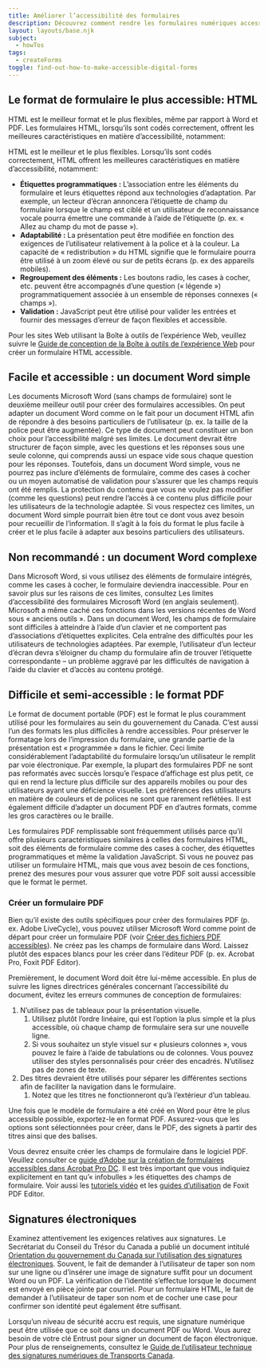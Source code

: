 ```yaml
---
title: Améliorer l’accessibilité des formulaires
description: Découvrez comment rendre les formulaires numériques accessibles.
layout: layouts/base.njk
subject:
  - howTos
tags:
  - createForms
toggle: find-out-how-to-make-accessible-digital-forms
---
```


## Le format de formulaire le plus accessible: HTML

HTML est le meilleur format et le plus flexibles, même par rapport à Word et PDF. Les formulaires HTML, lorsqu’ils sont codés correctement, offrent les meilleures caractéristiques en matière d’accessibilité, notamment:

HTML est le meilleur et le plus flexibles. Lorsqu’ils sont codés correctement, HTML offrent les meilleures caractéristiques en matière d’accessibilité, notamment:

- **Étiquettes programmatiques :** L’association entre les éléments du formulaire et leurs étiquettes répond aux technologies d’adaptation. Par exemple, un lecteur d’écran annoncera l’étiquette de champ du formulaire lorsque le champ est ciblé et un utilisateur de reconnaissance vocale pourra émettre une commande à l’aide de l’étiquette (p. ex. « Allez au champ du mot de passe »).
- **Adaptabilité :** La présentation peut être modifiée en fonction des exigences de l’utilisateur relativement à la police et à la couleur. La capacité de « redistribution » du HTML signifie que le formulaire pourra être utilisé à un zoom élevé ou sur de petits écrans (p. ex des appareils mobiles).
- **Regroupement des éléments :** Les boutons radio, les cases à cocher, etc. peuvent être accompagnés d’une question (« légende ») programmatiquement associée à un ensemble de réponses connexes (« champs »).
- **Validation :** JavaScript peut être utilisé pour valider les entrées et fournir des messages d’erreur de façon flexibles et accessible.

Pour les sites Web utilisant la Boîte à outils de l’expérience Web, veuillez suivre le [Guide de conception de la Boîte à outils de l’expérience Web](https://wet-boew.github.io/wet-boew-styleguide/design/forms-fr.html) pour créer un formulaire HTML accessible.

## Facile et accessible : un document Word simple

Les documents Microsoft Word (sans champs de formulaire) sont le deuxième meilleur outil pour créer des formulaires accessibles. On peut adapter un document Word comme on le fait pour un document HTML afin de répondre à des besoins particuliers de l’utilisateur (p. ex. la taille de la police peut être augmentée). Ce type de document peut constituer un bon choix pour l’accessibilité malgré ses limites. Le document devrait être structurer de façon simple, avec les questions et les réponses sous une seule colonne, qui comprends aussi un espace vide sous chaque question pour les réponses. Toutefois, dans un document Word simple, vous ne pourrez pas inclure d’éléments de formulaire, comme des cases à cocher ou un moyen automatisé de validation pour s’assurer que les champs requis ont été remplis. La protection du contenu que vous ne voulez pas modifier (comme les questions) peut rendre l’accès à ce contenu plus difficile pour les utilisateurs de la technologie adaptée. Si vous respectez ces limites, un document Word simple pourrait bien être tout ce dont vous avez besoin pour recueillir de l’information. Il s’agit à la fois du format le plus facile à créer et le plus facile à adapter aux besoins particuliers des utilisateurs.

## Non recommandé : un document Word complexe

Dans Microsoft Word, si vous utilisez des éléments de formulaire intégrés, comme les cases à cocher, le formulaire deviendra inaccessible. Pour en savoir plus sur les raisons de ces limites, consultez Les limites d’accessibilité des formulaires Microsoft Word (en anglais seulement). Microsoft a même caché ces fonctions dans les versions récentes de Word sous « anciens outils ». Dans un document Word, les champs de formulaire sont difficiles à atteindre à l’aide d’un clavier et ne comportent pas d’associations d’étiquettes explicites. Cela entraîne des difficultés pour les utilisateurs de technologies adaptées. Par exemple, l’utilisateur d’un lecteur d’écran devra s’éloigner du champ du formulaire afin de trouver l’étiquette correspondante – un problème aggravé par les difficultés de navigation à l’aide du clavier et d’accès au contenu protégé.

## Difficile et semi-accessible : le format PDF

Le format de document portable (PDF) est le format le plus couramment utilisé pour les formulaires au sein du gouvernement du Canada. C’est aussi l’un des formats les plus difficiles à rendre accessibles. Pour préserver le formatage lors de l’impression du formulaire, une grande partie de la présentation est « programmée » dans le fichier. Ceci limite considérablement l’adaptabilité du formulaire lorsqu’un utilisateur le remplit par voie électronique. Par exemple, la plupart des formulaires PDF ne sont pas reformatés avec succès lorsqu’e l’espace d’affichage est plus petit, ce qui en rend la lecture plus difficile sur des appareils mobiles ou pour des utilisateurs ayant une déficience visuelle. Les préférences des utilisateurs en matière de couleurs et de polices ne sont que rarement reflétées. Il est également difficile d’adapter un document PDF en d’autres formats, comme les gros caractères ou le braille.

Les formulaires PDF remplissable sont fréquemment utilisés parce qu’il offre plusieurs caractéristiques similaires à celles des formulaires HTML, soit des éléments de formulaire comme des cases à cocher, des étiquettes programmatiques et même la validation JavaScript. Si vous ne pouvez pas utiliser un formulaire HTML, mais que vous avez besoin de ces fonctions, prenez des mesures pour vous assurer que votre PDF soit aussi accessible que le format le permet.

### Créer un formulaire PDF

Bien qu’il existe des outils spécifiques pour créer des formulaires PDF (p. ex. Adobe LiveCycle), vous pouvez utiliser Microsoft Word comme point de départ pour créer un formulaire PDF (voir [Créer des fichiers PDF accessibles](https://support.microsoft.com/fr-fr/office/cr%C3%A9er-des-fichiers-pdf-accessibles-064625e0-56ea-4e16-ad71-3aa33bb4b7ed)). Ne créez pas les champs de formulaire dans Word. Laissez plutôt des espaces blancs pour les créer dans l’éditeur PDF (p. ex. Acrobat Pro, Foxit PDF Editor).

Premièrement, le document Word doit être lui-même accessible. En plus de suivre les lignes directrices générales concernant l’accessibilité du document, évitez les erreurs communes de conception de formulaires:

1. N’utilisez pas de tableaux pour la présentation visuelle.
    1. Utilisez plutôt l’ordre linéaire, qui est l’option la plus simple et la plus accessible, où chaque champ de formulaire sera sur une nouvelle ligne.
    2. Si vous souhaitez un style visuel sur « plusieurs colonnes », vous pouvez le faire à l’aide de tabulations ou de colonnes. Vous pouvez utiliser des styles personnalisés pour créer des encadrés. N’utilisez pas de zones de texte.
2. Des titres devraient être utilisés pour séparer les différentes sections afin de faciliter la navigation dans le formulaire.
    1. Notez que les titres ne fonctionneront qu’à l’extérieur d’un tableau.

Une fois que le modèle de formulaire a été créé en Word pour être le plus accessible possible, exportez-le en format PDF. Assurez-vous que les options sont sélectionnées pour créer, dans le PDF, des signets à partir des titres ainsi que des balises.

Vous devrez ensuite créer les champs de formulaire dans le logiciel PDF. Veuillez consulter ce [guide d’Adobe sur la création de formulaires accessibles dans Acrobat Pro DC](https://www.adobe.com/accessibility/products/acrobat/creating-accessible-forms.html). Il est très important que vous indiquiez explicitement en tant qu’« infobulles » les étiquettes des champs de formulaire. Voir aussi les [tutoriels vidéo](https://www.foxitsoftware.com/fr/support/tutorial/) et les [guides d’utilisation](https://www.foxitsoftware.com/fr/support/usermanuals.php) de Foxit PDF Editor.

Signatures électroniques
------------------------

Examinez attentivement les exigences relatives aux signatures. Le Secrétariat du Conseil du Trésor du Canada a publié un document intitulé [Orientation du gouvernement du Canada sur l’utilisation des signatures électroniques](https://www.canada.ca/fr/gouvernement/systeme/gouvernement-numerique/securite-confidentialite-ligne/orientation-gouvernement-canada-utilisation-signatures-electroniques.html). Souvent, le fait de demander à l’utilisateur de taper son nom sur une ligne ou d’insérer une image de signature suffit pour un document Word ou un PDF. La vérification de l’identité s’effectue lorsque le document est envoyé en pièce jointe par courriel. Pour un formulaire HTML, le fait de demander à l’utilisateur de taper son nom et de cocher une case pour confirmer son identité peut également être suffisant.

Lorsqu’un niveau de sécurité accru est requis, une signature numérique peut être utilisée que ce soit dans un document PDF ou Word. Vous aurez besoin de votre clé Entrust pour signer un document de façon électronique. Pour plus de renseignements, consultez le [Guide de l’utilisateur technique des signatures numériques de Transports Canada](https://wiki.gccollab.ca/images/5/57/TCDS_EN_HOWTO.DOCX).
